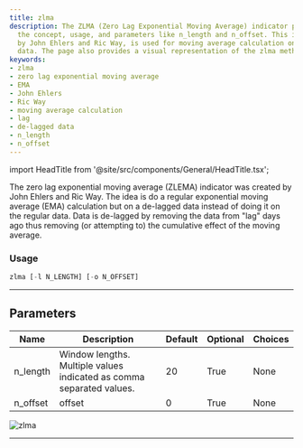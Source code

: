 ```yaml
---
title: zlma
description: The ZLMA (Zero Lag Exponential Moving Average) indicator page covers
  the concept, usage, and parameters like n_length and n_offset. This indicator, developed
  by John Ehlers and Ric Way, is used for moving average calculation on de-lagged
  data. The page also provides a visual representation of the zlma method.
keywords:
- zlma
- zero lag exponential moving average
- EMA
- John Ehlers
- Ric Way
- moving average calculation
- lag
- de-lagged data
- n_length
- n_offset
---
```


import HeadTitle from '@site/src/components/General/HeadTitle.tsx';

<HeadTitle title="zlma - Ta - Forex - Reference | OpenBB Terminal Docs" />

The zero lag exponential moving average (ZLEMA) indicator was created by John Ehlers and Ric Way. The idea is do a regular exponential moving average (EMA) calculation but on a de-lagged data instead of doing it on the regular data. Data is de-lagged by removing the data from "lag" days ago thus removing (or attempting to) the cumulative effect of the moving average.

### Usage

```python
zlma [-l N_LENGTH] [-o N_OFFSET]
```

---

## Parameters

| Name | Description | Default | Optional | Choices |
| ---- | ----------- | ------- | -------- | ------- |
| n_length | Window lengths. Multiple values indicated as comma separated values. | 20 | True | None |
| n_offset | offset | 0 | True | None |

![zlma](https://user-images.githubusercontent.com/46355364/154312786-bc60268b-9da9-4fd9-bed6-fc95f5560075.png)

---
